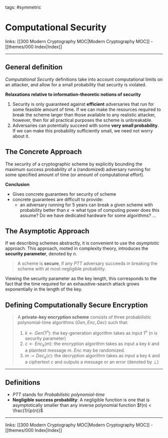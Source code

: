 tags: #symmetric

# Computational Security

links:  [[300 Modern Cryptography MOC|Modern Cryptography MOC]] - [[themes/000 Index|Index]]

---

## General definition

*Computational Security* definitions take into account computational limits on an attacker, and allow for a small probability that security is violated.

**Relaxations relative to information-theoretic notions of security**

1. Security is only guaranteed against **efficient** adversaries that run for some feasible amount of time. If we can make the resources required to break the scheme larger than those available to any realistic attacker, however, then for all practical purposes the scheme is unbreakable.
2. Adversaries can potentially succeed with some **very small probability**. If we can make this probability sufficiently small, we need not worry about it.

## The Concrete Approach

The security of a cryptographic scheme by explicitly bounding the maximum success probability of a (randomized) adversary running for some specified amount of time (or amount of computational effort).

**Conclusion**

- Gives concrete guarantees for security of scheme
- concrete guarantees are difficult to provide: 
	- an adversary running for 5 years can break a given scheme with probability better than $\varepsilon$ $\rightarrow$ what type of computing power does this assume? Do we have dedicated hardware for some algorithms? ...

## The Asymptotic Approach

If we describing schemes abstractly, it is convenient to use the *asymptotic* approach. This approach, rooted in complexity theory, introduces the **security parameter**, denoted by $n$.

> A scheme is **secure**, if any $PTT$ adversary succeeds in breaking the scheme with at most negligible probability.

Viewing the security parameter as the key length, this corresponds to the fact that the time required for an exhaustive-search attack grows exponentially in the length of the key.

## Defining Computationally Secure Encryption

> A **private-key encryption scheme** consists of three probabilistic polynomial-time algorithms $(Gen, Enc, Dec)$ such that:
> 
> 	1. $k \leftarrow Gen(1^n)$: the key-generation algorithm takes as input $1^n$ ($n$ is security parameter)
> 	2. $c \leftarrow Enc_k(m)$: the encryption algorithm takes as input a key $k$ and a plaintext message $m$. $Enc$ may be randomized.
> 	3. $m := Dec_k(c)$: the decryption algorithm takes as input a key $k$ and a ciphertext $c$ and outputs a message or an error (denoted by $\bot$)

---

## Definitions

- $PTT$ stands for *Probabilistic polynomial-time*
- **Negligible success probability**: A negligible function is one that is asymptotically smaller than any inverse polynomial function $f(n) < \frac{1}{p(n)}$

---
links:  [[300 Modern Cryptography MOC|Modern Cryptography MOC]] - [[themes/000 Index|Index]]